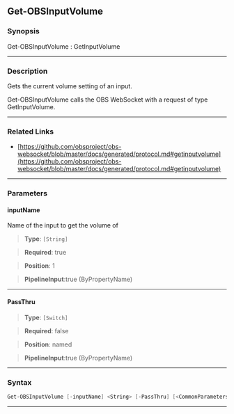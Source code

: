 Get-OBSInputVolume
------------------
### Synopsis
Get-OBSInputVolume : GetInputVolume

---
### Description

Gets the current volume setting of an input.


Get-OBSInputVolume calls the OBS WebSocket with a request of type GetInputVolume.

---
### Related Links
* [https://github.com/obsproject/obs-websocket/blob/master/docs/generated/protocol.md#getinputvolume](https://github.com/obsproject/obs-websocket/blob/master/docs/generated/protocol.md#getinputvolume)



---
### Parameters
#### **inputName**

Name of the input to get the volume of



> **Type**: ```[String]```

> **Required**: true

> **Position**: 1

> **PipelineInput**:true (ByPropertyName)



---
#### **PassThru**

> **Type**: ```[Switch]```

> **Required**: false

> **Position**: named

> **PipelineInput**:true (ByPropertyName)



---
### Syntax
```PowerShell
Get-OBSInputVolume [-inputName] <String> [-PassThru] [<CommonParameters>]
```
---
